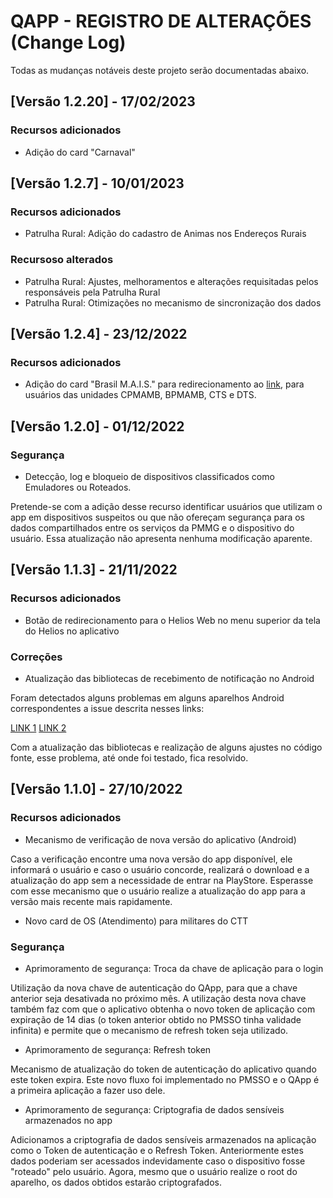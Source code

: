 
# QAPP - REGISTRO DE ALTERAÇÕES (Change Log)

Todas as mudanças notáveis deste projeto serão documentadas abaixo.

## [Versão 1.2.20] - 17/02/2023
 
### Recursos adicionados
   
- Adição do card "Carnaval"

## [Versão 1.2.7] - 10/01/2023
 
### Recursos adicionados

- Patrulha Rural: Adição do cadastro de Animas nos Endereços Rurais
   
### Recursoso alterados

- Patrulha Rural: Ajustes, melhoramentos e alterações requisitadas pelos responsáveis pela Patrulha Rural
- Patrulha Rural: Otimizações no mecanismo de sincronização dos dados

## [Versão 1.2.4] - 23/12/2022
 
### Recursos adicionados

- Adição do card "Brasil M.A.I.S." para redirecionamento ao [link](https://plataforma-pf.sccon.com.br/#/), para usuários das unidades CPMAMB, BPMAMB, CTS e DTS.

## [Versão 1.2.0] - 01/12/2022

### Segurança

- Detecção, log e bloqueio de dispositivos classificados como Emuladores ou Roteados.

Pretende-se com a adição desse recurso identificar usuários que utilizam o app em dispositivos suspeitos ou que não ofereçam segurança para os dados compartilhados entre os serviços da PMMG e o dispositivo do usuário. Essa atualização não apresenta nenhuma modificação aparente.
 
## [Versão 1.1.3] - 21/11/2022
 
### Recursos adicionados

- Botão de redirecionamento para o Helios Web no menu superior da tela do Helios no aplicativo
   
### Correções

- Atualização das bibliotecas de recebimento de notificação no Android

Foram detectados alguns problemas em alguns aparelhos Android correspondentes a issue descrita nesses links:        

[LINK 1](https://github.com/firebase/flutterfire/issues/9446)
[LINK 2](https://github.com/firebase/flutterfire/pull/9494)

Com a atualização das bibliotecas e realização de alguns ajustes no código fonte, esse problema, até onde foi testado, fica resolvido.
 
## [Versão 1.1.0] - 27/10/2022
 
### Recursos adicionados

- Mecanismo de verificação de nova versão do aplicativo (Android)

Caso a verificação encontre uma nova versão do app disponível, ele informará o usuário e caso o usuário concorde, realizará o download e a atualização do app sem a necessidade de entrar na PlayStore. Esperasse com esse mecanismo que o usuário realize a atualização do app para a versão mais recente mais rapidamente.

- Novo card de OS (Atendimento) para militares do CTT

### Segurança

- Aprimoramento de segurança: Troca da chave de aplicação para o login

Utilização da nova chave de autenticação do QApp, para que a chave anterior seja desativada no próximo mês. A utilização desta nova chave também faz com que o aplicativo obtenha o novo token de aplicação com expiração de 14 dias (o token anterior obtido no PMSSO tinha validade infinita) e permite que o mecanismo de refresh token seja utilizado.

- Aprimoramento de segurança: Refresh token

Mecanismo de atualização do token de autenticação do aplicativo quando este token expira. Este novo fluxo foi implementado no PMSSO e o QApp é a primeira aplicação a fazer uso dele.

- Aprimoramento de segurança: Criptografia de dados sensíveis armazenados no app

Adicionamos a criptografia de dados sensíveis armazenados na aplicação como o Token de autenticação e o Refresh Token. Anteriormente estes dados poderiam ser acessados indevidamente caso o dispositivo fosse "roteado" pelo usuário. Agora, mesmo que o usuário realize o root do aparelho, os dados obtidos estarão criptografados.
 
